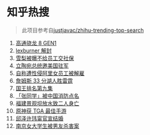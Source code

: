 # 知乎热搜

> 此项目参考自[justjavac/zhihu-trending-top-search](https://github.com/justjavac/zhihu-trending-top-search/blob/main/utils.ts)

<!-- BEGIN -->
  <!-- 最后更新时间:Sat Dec 11 2021 18:12:45 GMT+0000 (Coordinated Universal Time) -->
  1. [高通骁龙 8 GEN1](https://www.zhihu.com/search?q=骁龙8GEN1)
1. [lexburner 解封](https://www.zhihu.com/search?q=lex)
1. [雪梨被曝不给员工交社保](https://www.zhihu.com/search?q=雪梨)
1. [立陶宛总统邀美国驻军](https://www.zhihu.com/search?q=立陶宛)
1. [自称遭性侵阿里女员工被解雇](https://www.zhihu.com/search?q=阿里女员工)
1. [詹姆斯 33 分湖人胜雷霆](https://www.zhihu.com/search?q=湖人)
1. [国王排名第九集](https://www.zhihu.com/search?q=国王排名)
1. [「张同学」被中国消防点名](https://www.zhihu.com/search?q=张同学)
1. [福建景观坝放水致二人身亡](https://www.zhihu.com/search?q=福建景观坝)
1. [原神获 TGA 最佳手游 ](https://www.zhihu.com/search?q=原神)
1. [邱泽许玮甯官宣结婚](https://www.zhihu.com/search?q=邱泽)
1. [南京女大学生被男友杀害案](https://www.zhihu.com/search?q=南京女大学生)
  <!-- END -->